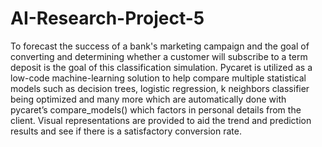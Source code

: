 # AI-Research-Project-5
To forecast the success of a bank's marketing campaign and the goal of converting and determining whether a customer will subscribe to a term deposit is the goal of this classification simulation. Pycaret is utilized as a low-code machine-learning solution to help compare multiple statistical models such as decision trees, logistic regression, k neighbors classifier being optimized and many more which are automatically done with pycaret’s compare_models() which factors in personal details from the client. Visual representations are provided to aid the trend and prediction results and see if there is a satisfactory conversion rate.
